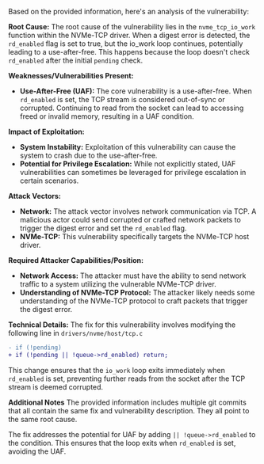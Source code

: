 Based on the provided information, here's an analysis of the vulnerability:

**Root Cause:**
The root cause of the vulnerability lies in the `nvme_tcp_io_work` function within the NVMe-TCP driver. When a digest error is detected, the `rd_enabled` flag is set to true, but the io_work loop continues, potentially leading to a use-after-free. This happens because the loop doesn't check `rd_enabled` after the initial `pending` check.

**Weaknesses/Vulnerabilities Present:**
- **Use-After-Free (UAF):** The core vulnerability is a use-after-free. When `rd_enabled` is set, the TCP stream is considered out-of-sync or corrupted. Continuing to read from the socket can lead to accessing freed or invalid memory, resulting in a UAF condition.

**Impact of Exploitation:**
- **System Instability:** Exploitation of this vulnerability can cause the system to crash due to the use-after-free.
- **Potential for Privilege Escalation:** While not explicitly stated, UAF vulnerabilities can sometimes be leveraged for privilege escalation in certain scenarios.

**Attack Vectors:**
- **Network:** The attack vector involves network communication via TCP. A malicious actor could send corrupted or crafted network packets to trigger the digest error and set the `rd_enabled` flag.
- **NVMe-TCP:** This vulnerability specifically targets the NVMe-TCP host driver.

**Required Attacker Capabilities/Position:**
- **Network Access:** The attacker must have the ability to send network traffic to a system utilizing the vulnerable NVMe-TCP driver.
- **Understanding of NVMe-TCP Protocol:** The attacker likely needs some understanding of the NVMe-TCP protocol to craft packets that trigger the digest error.

**Technical Details:**
The fix for this vulnerability involves modifying the following line in `drivers/nvme/host/tcp.c`

```diff
- if (!pending)
+ if (!pending || !queue->rd_enabled) return;
```

This change ensures that the `io_work` loop exits immediately when `rd_enabled` is set, preventing further reads from the socket after the TCP stream is deemed corrupted.

**Additional Notes**
The provided information includes multiple git commits that all contain the same fix and vulnerability description. They all point to the same root cause.

The fix addresses the potential for UAF by adding `|| !queue->rd_enabled` to the condition. This ensures that the loop exits when `rd_enabled` is set, avoiding the UAF.
